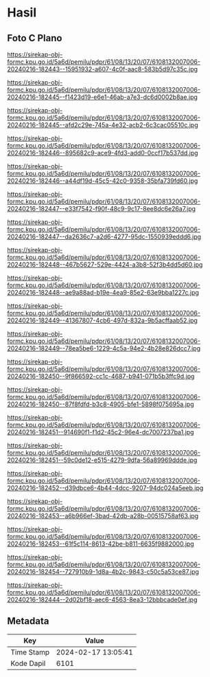 # Hasil

## Foto C Plano

https://sirekap-obj-formc.kpu.go.id/5a6d/pemilu/pdpr/61/08/13/20/07/6108132007006-20240216-182443--15951932-a607-4c0f-aac8-583b5d97c35c.jpg

https://sirekap-obj-formc.kpu.go.id/5a6d/pemilu/pdpr/61/08/13/20/07/6108132007006-20240216-182445--f1423d19-e6e1-46ab-a7e3-dc6d0002b8ae.jpg

https://sirekap-obj-formc.kpu.go.id/5a6d/pemilu/pdpr/61/08/13/20/07/6108132007006-20240216-182445--afd2c29e-745a-4e32-acb2-6c3cac05510c.jpg

https://sirekap-obj-formc.kpu.go.id/5a6d/pemilu/pdpr/61/08/13/20/07/6108132007006-20240216-182446--895682c9-ace9-4fd3-add0-0ccf17b537dd.jpg

https://sirekap-obj-formc.kpu.go.id/5a6d/pemilu/pdpr/61/08/13/20/07/6108132007006-20240216-182446--a44df19d-45c5-42c0-9358-35bfa739fd60.jpg

https://sirekap-obj-formc.kpu.go.id/5a6d/pemilu/pdpr/61/08/13/20/07/6108132007006-20240216-182447--e33f7542-f90f-48c9-9c17-8ee8dc6e26a7.jpg

https://sirekap-obj-formc.kpu.go.id/5a6d/pemilu/pdpr/61/08/13/20/07/6108132007006-20240216-182447--da2636c7-a2d6-4277-95dc-1550939eddd6.jpg

https://sirekap-obj-formc.kpu.go.id/5a6d/pemilu/pdpr/61/08/13/20/07/6108132007006-20240216-182448--467b5627-529e-4424-a3b8-52f3b4dd5d60.jpg

https://sirekap-obj-formc.kpu.go.id/5a6d/pemilu/pdpr/61/08/13/20/07/6108132007006-20240216-182448--ae9a88ad-b19e-4ea9-85e2-63e9bba1227c.jpg

https://sirekap-obj-formc.kpu.go.id/5a6d/pemilu/pdpr/61/08/13/20/07/6108132007006-20240216-182449--41367807-4cb6-497d-832a-9b5acffaab52.jpg

https://sirekap-obj-formc.kpu.go.id/5a6d/pemilu/pdpr/61/08/13/20/07/6108132007006-20240216-182449--78ea5be6-1229-4c5a-94e2-4b28e826dcc7.jpg

https://sirekap-obj-formc.kpu.go.id/5a6d/pemilu/pdpr/61/08/13/20/07/6108132007006-20240216-182450--9f866592-cc1c-4687-b941-071b5b3ffc9d.jpg

https://sirekap-obj-formc.kpu.go.id/5a6d/pemilu/pdpr/61/08/13/20/07/6108132007006-20240216-182450--87f8fdfd-b3c8-4905-bfe1-5898f075695a.jpg

https://sirekap-obj-formc.kpu.go.id/5a6d/pemilu/pdpr/61/08/13/20/07/6108132007006-20240216-182451--914690f1-f1d2-45c2-96e4-dc7007237ba1.jpg

https://sirekap-obj-formc.kpu.go.id/5a6d/pemilu/pdpr/61/08/13/20/07/6108132007006-20240216-182451--59c0de12-e515-4279-9dfa-56a89969ddde.jpg

https://sirekap-obj-formc.kpu.go.id/5a6d/pemilu/pdpr/61/08/13/20/07/6108132007006-20240216-182452--d39dbce6-4b44-4dcc-9207-94dc024a5eeb.jpg

https://sirekap-obj-formc.kpu.go.id/5a6d/pemilu/pdpr/61/08/13/20/07/6108132007006-20240216-182453--a6b966ef-3bad-42db-a28b-00515758af63.jpg

https://sirekap-obj-formc.kpu.go.id/5a6d/pemilu/pdpr/61/08/13/20/07/6108132007006-20240216-182453--61f5c114-8613-42be-b811-6635f9882000.jpg

https://sirekap-obj-formc.kpu.go.id/5a6d/pemilu/pdpr/61/08/13/20/07/6108132007006-20240216-182454--727910b9-1d8a-4b2c-9843-c50c5a53ce87.jpg

https://sirekap-obj-formc.kpu.go.id/5a6d/pemilu/pdpr/61/08/13/20/07/6108132007006-20240216-182444--2d02bf18-aec6-4563-8ea3-12bbbcade0ef.jpg


## Metadata

| Key        | Value               |
| ---------- | ------------------- |
| Time Stamp | 2024-02-17 13:05:41 |
| Kode Dapil | 6101                |



